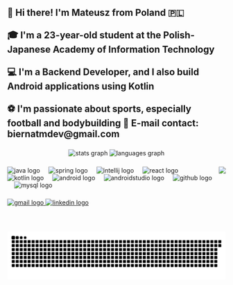 <h2 align="left">
  👋 Hi there! I'm Mateusz from Poland 🇵🇱<br><br>
  🎓 I'm a 23-year-old student at the <strong>Polish-Japanese Academy of Information Technology</strong><br><br>
  💻 I'm a <strong>Backend Developer</strong>, and I also build <strong>Android applications using Kotlin</strong> <br><br>
  ⚽ I'm passionate about <strong>sports</strong>, especially <strong>football</strong> and <strong>bodybuilding</strong> 
  📧 E-mail contact: biernatmdev@gmail.com
</h2>


###

<div align="center">
  <img src="https://github-readme-stats.vercel.app/api?username=mumbleCoderr&hide_title=false&hide_rank=false&show_icons=true&include_all_commits=true&count_private=true&disable_animations=false&theme=dracula&locale=en&hide_border=false" height="150" alt="stats graph"  />
  <img src="https://github-readme-stats.vercel.app/api/top-langs?username=mumbleCoderr&locale=en&hide_title=false&layout=compact&card_width=320&langs_count=5&theme=dracula&hide_border=false" height="150" alt="languages graph"  />
</div>

###

<img align="right" height="150" src="https://media1.giphy.com/media/v1.Y2lkPTc5MGI3NjExOHplZG13ZTBsOTF1ODN6bjQ4NjU2Zjlkdzl3ZGxyaW95eWRhamxieSZlcD12MV9pbnRlcm5hbF9naWZfYnlfaWQmY3Q9Zw/AOSwwqVjNZlDO/giphy.gif"  />

###

<div align="left">
  <img src="https://cdn.jsdelivr.net/gh/devicons/devicon/icons/java/java-original.svg" height="30" alt="java logo"  />
  <img width="12" />
  <img src="https://cdn.jsdelivr.net/gh/devicons/devicon/icons/spring/spring-original.svg" height="30" alt="spring logo"  />
  <img width="12" />
  <img src="https://cdn.jsdelivr.net/gh/devicons/devicon/icons/intellij/intellij-original.svg" height="30" alt="intellij logo"  />
  <img width="12" />
  <img src="https://cdn.jsdelivr.net/gh/devicons/devicon/icons/react/react-original.svg" height="30" alt="react logo"  />
  <img width="12" />
  <img src="https://cdn.jsdelivr.net/gh/devicons/devicon/icons/kotlin/kotlin-original.svg" height="30" alt="kotlin logo"  />
  <img width="12" />
  <img src="https://cdn.jsdelivr.net/gh/devicons/devicon/icons/android/android-original.svg" height="30" alt="android logo"  />
  <img width="12" />
  <img src="https://cdn.jsdelivr.net/gh/devicons/devicon/icons/androidstudio/androidstudio-original.svg" height="30" alt="androidstudio logo"  />
  <img width="12" />
  <img src="https://cdn.jsdelivr.net/gh/devicons/devicon/icons/github/github-original.svg" height="30" alt="github logo"  />
  <img width="12" />
  <img src="https://cdn.jsdelivr.net/gh/devicons/devicon/icons/mysql/mysql-original.svg" height="30" alt="mysql logo"  />
</div>

###

<div align="left">
  <a href="https://mail.google.com/mail/?view=cm&to=biernatmdev@gmail.com" target="_blank">
  <img src="https://img.shields.io/static/v1?message=Gmail&logo=gmail&label=&color=D14836&logoColor=white&labelColor=&style=for-the-badge" height="35" alt="gmail logo" />
</a>
  <a href="https://www.linkedin.com/in/mateusz-biernat-b3273027b/" target="_blank">
  <img src="https://img.shields.io/static/v1?message=LinkedIn&logo=linkedin&label=&color=0077B5&logoColor=white&labelColor=&style=for-the-badge" height="35" alt="linkedin logo" />
</a>
</div>

###



###



<picture>
  <source media="(prefers-color-scheme: dark)" srcset="https://raw.githubusercontent.com/mumbleCoderr/mumbleCoderr/output/github-snake-dark.svg" />
  <source media="(prefers-color-scheme: light)" srcset="https://raw.githubusercontent.com/mumbleCoderr/mumbleCoderr/output/github-snake.svg" />
  <img alt="github-snake" src="https://raw.githubusercontent.com/mumbleCoderr/mumbleCoderr/output/github-snake.svg" />
</picture>
